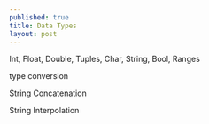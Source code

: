 ```yaml
---
published: true
title: Data Types
layout: post
---
```

Int, Float, Double, Tuples, Char, String, Bool, Ranges

type conversion

String Concatenation

String Interpolation